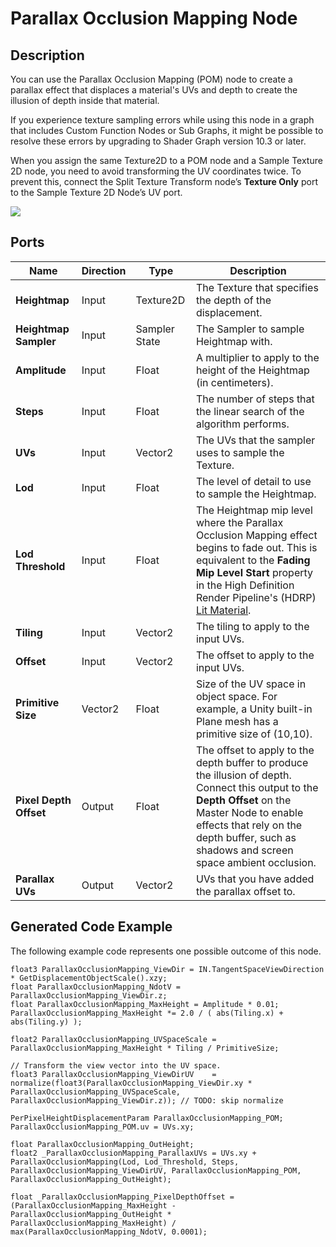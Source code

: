 # Parallax Occlusion Mapping Node

## Description

You can use the Parallax Occlusion Mapping (POM) node to create a parallax effect that displaces a material's UVs and depth to create the illusion of depth inside that material.

If you experience texture sampling errors while using this node in a graph that includes Custom Function Nodes or Sub Graphs, it might be possible to resolve these errors by upgrading to Shader Graph version 10.3 or later.

When you assign the same Texture2D to a POM node and a Sample Texture 2D node, you need to avoid transforming the UV coordinates twice. To prevent this, connect the Split Texture Transform node’s **Texture Only** port to the Sample Texture 2D Node’s UV port.

![](images/node-parallaxocclusionmapping.PNG)

## Ports

| Name | **Direction** | Type | Description |
| --- | --- | --- | --- |
| **Heightmap** | Input | Texture2D | The Texture that specifies the depth of the displacement. |
| **Heightmap Sampler** | Input | Sampler State | The Sampler to sample Heightmap with. |
| **Amplitude** | Input | Float | A multiplier to apply to the height of the Heightmap (in centimeters). |
| **Steps** | Input | Float | The number of steps that the linear search of the algorithm performs. |
| **UVs** | Input | Vector2 | The UVs that the sampler uses to sample the Texture. |
| **Lod** | Input | Float | The level of detail to use to sample the Heightmap. |
| **Lod Threshold** | Input | Float | The Heightmap mip level where the Parallax Occlusion Mapping effect begins to fade out. This is equivalent to the **Fading Mip Level Start** property in the High Definition Render Pipeline's (HDRP) [Lit Material](https://docs.unity3d.com/Packages/com.unity.render-pipelines.high-definition@latest/index.html?subfolder=/manual/Lit-Shader.html). |
| **Tiling** | Input | Vector2 | The tiling to apply to the input UVs. |
| **Offset**| Input | Vector2 | The offset to apply to the input UVs. |
| **Primitive Size** | Vector2 | Float | Size of the UV space in object space. For example, a Unity built-in Plane mesh has a primitive size of (10,10). |
| **Pixel Depth Offset** | Output |Float | The offset to apply to the depth buffer to produce the illusion of depth. Connect this output to the **Depth Offset** on the Master Node to enable effects that rely on the depth buffer, such as shadows and screen space ambient occlusion. |
| **Parallax UVs** | Output| Vector2 | UVs that you have added the parallax offset to. |

## Generated Code Example

The following example code represents one possible outcome of this node.

```
float3 ParallaxOcclusionMapping_ViewDir = IN.TangentSpaceViewDirection * GetDisplacementObjectScale().xzy;
float ParallaxOcclusionMapping_NdotV = ParallaxOcclusionMapping_ViewDir.z;
float ParallaxOcclusionMapping_MaxHeight = Amplitude * 0.01;
ParallaxOcclusionMapping_MaxHeight *= 2.0 / ( abs(Tiling.x) + abs(Tiling.y) );

float2 ParallaxOcclusionMapping_UVSpaceScale = ParallaxOcclusionMapping_MaxHeight * Tiling / PrimitiveSize;

// Transform the view vector into the UV space.
float3 ParallaxOcclusionMapping_ViewDirUV    = normalize(float3(ParallaxOcclusionMapping_ViewDir.xy * ParallaxOcclusionMapping_UVSpaceScale, ParallaxOcclusionMapping_ViewDir.z)); // TODO: skip normalize

PerPixelHeightDisplacementParam ParallaxOcclusionMapping_POM;
ParallaxOcclusionMapping_POM.uv = UVs.xy;

float ParallaxOcclusionMapping_OutHeight;
float2 _ParallaxOcclusionMapping_ParallaxUVs = UVs.xy + ParallaxOcclusionMapping(Lod, Lod_Threshold, Steps, ParallaxOcclusionMapping_ViewDirUV, ParallaxOcclusionMapping_POM, ParallaxOcclusionMapping_OutHeight);

float _ParallaxOcclusionMapping_PixelDepthOffset = (ParallaxOcclusionMapping_MaxHeight - ParallaxOcclusionMapping_OutHeight * ParallaxOcclusionMapping_MaxHeight) / max(ParallaxOcclusionMapping_NdotV, 0.0001);
```
